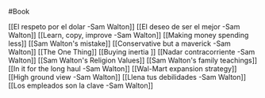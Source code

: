 #Book 


[[El respeto por el dolar -Sam Walton]]
[[El deseo de ser el mejor -Sam Walton]]
[[Learn, copy, improve -Sam Walton]]
[[Making money spending less]]
[[Sam Walton's mistake]]
[[Conservative but a maverick -Sam Walton]]
[[The One Thing]]
[[Buying inertia ]]
[[Nadar contracorriente -Sam Walton]]
[[Sam Walton's Religion Values]]
[[Sam Walton's family teachings]]
[[In it for the long haul -Sam Walton]]
[[Wal-Mart expansion strategy]]
[[High ground view -Sam Walton]]
[[Llena tus debilidades -Sam Walton]]
[[Los empleados son la clave -Sam Walton]]
